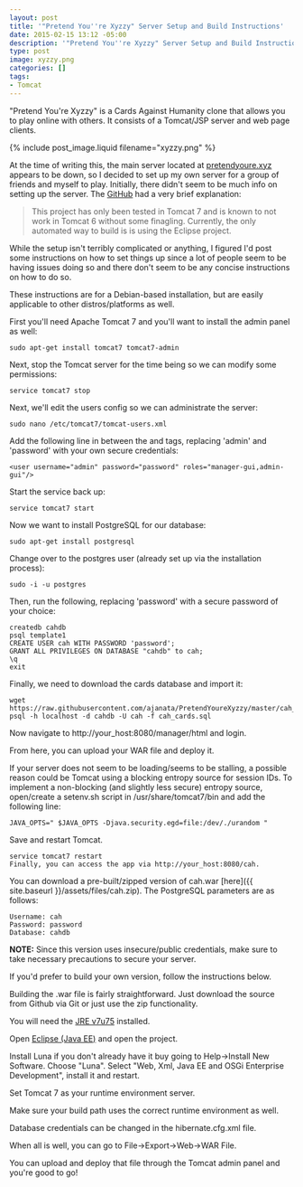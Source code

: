 ```yaml
---
layout: post
title: '"Pretend You''re Xyzzy" Server Setup and Build Instructions'
date: 2015-02-15 13:12 -05:00
description: '"Pretend You''re Xyzzy" Server Setup and Build Instructions'
type: post
image: xyzzy.png
categories: []
tags:
- Tomcat
---
```


"Pretend You're Xyzzy" is a Cards Against Humanity clone that allows you to play online with others. It consists of a Tomcat/JSP server and web page clients.

{% include post_image.liquid filename="xyzzy.png" %} 

At the time of writing this, the main server located at [pretendyoure.xyz](http://pretendyoure.xyz/) appears to be down, so I decided to set up my own server for a group of friends and myself to play. Initially, there didn't seem to be much info on setting up the server. The [GitHub](https://github.com/ajanata/PretendYoureXyzzy) had a very brief explanation:

> This project has only been tested in Tomcat 7 and is known to not work in Tomcat 6 without some finagling. Currently, the only automated way to build is is using the Eclipse project.

While the setup isn't terribly complicated or anything, I figured I'd post some instructions on how to set things up since a lot of people seem to be having issues doing so and there don't seem to be any concise instructions on how to do so.

These instructions are for a Debian-based installation, but are easily applicable to other distros/platforms as well.

First you'll need Apache Tomcat 7 and you'll want to install the admin panel as well:

    sudo apt-get install tomcat7 tomcat7-admin

Next, stop the Tomcat server for the time being so we can modify some permissions:

    service tomcat7 stop

Next, we'll edit the users config so we can administrate the server:

    sudo nano /etc/tomcat7/tomcat-users.xml

Add the following line in between the <tomcat-users> and </tomcat-users> tags, replacing 'admin' and 'password' with your own secure credentials:

    <user username="admin" password="password" roles="manager-gui,admin-gui"/>

Start the service back up:

    service tomcat7 start

Now we want to install PostgreSQL for our database:

    sudo apt-get install postgresql

Change over to the postgres user (already set up via the installation process):

    sudo -i -u postgres

Then, run the following, replacing 'password' with a secure password of your choice:

    createdb cahdb
    psql template1
    CREATE USER cah WITH PASSWORD 'password';
    GRANT ALL PRIVILEGES ON DATABASE "cahdb" to cah;
    \q
    exit

Finally, we need to download the cards database and import it:

    wget https://raw.githubusercontent.com/ajanata/PretendYoureXyzzy/master/cah_cards.sql
    psql -h localhost -d cahdb -U cah -f cah_cards.sql

Now navigate to http://your_host:8080/manager/html and login.

From here, you can upload your WAR file and deploy it.

If your server does not seem to be loading/seems to be stalling, a possible reason could be Tomcat using a blocking entropy source for session IDs. To implement a non-blocking (and slightly less secure) entropy source, open/create a setenv.sh script in /usr/share/tomcat7/bin and add the following line:

    JAVA_OPTS=" $JAVA_OPTS -Djava.security.egd=file:/dev/./urandom "

Save and restart Tomcat.

    service tomcat7 restart
    Finally, you can access the app via http://your_host:8080/cah.

You can download a pre-built/zipped version of cah.war [here]({{ site.baseurl }}/assets/files/cah.zip). The PostgreSQL parameters are as follows:

    Username: cah
    Password: password
    Database: cahdb

**NOTE:** Since this version uses insecure/public credentials, make sure to take necessary precautions to secure your server.

If you'd prefer to build your own version, follow the instructions below.

Building the .war file is fairly straightforward. Just download the source from Github via Git or just use the zip functionality.

You will need the [JRE v7u75](http://www.oracle.com/technetwork/java/javase/downloads/jre7-downloads-1880261.html) installed.

Open [Eclipse (Java EE)](https://eclipse.org/downloads/packages/eclipse-ide-java-ee-developers/keplersr2) and open the project.

Install Luna if you don't already have it buy going to Help->Install New Software. Choose "Luna". Select "Web, Xml, Java EE and OSGi Enterprise Development", install it and restart.

Set Tomcat 7 as your runtime environment server.

Make sure your build path uses the correct runtime environment as well.

Database credentials can be changed in the hibernate.cfg.xml file.

When all is well, you can go to File->Export->Web->WAR File.

You can upload and deploy that file through the Tomcat admin panel and you're good to go!